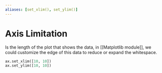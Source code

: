 ```yaml
---
aliases: [set_xlim(), set_ylim()]
---
```

# Axis Limitation
Is the length of the plot that shows the data, in [[Matplotlib module]], we could customize the edge of this data to reduce or expand the whitespace.

```python
ax.set_xlim([10, 10])
ax.set_ylim([10, 10])
```
